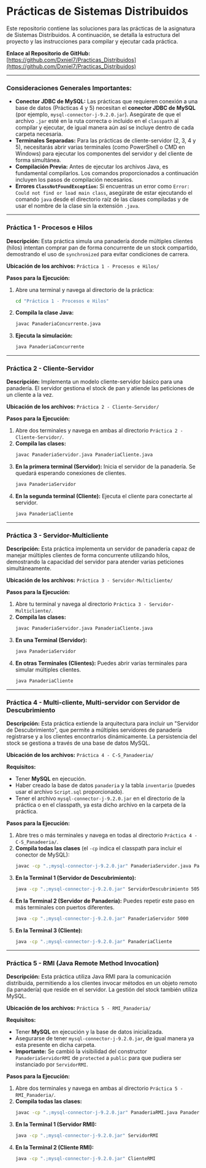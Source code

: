 # Prácticas de Sistemas Distribuidos

Este repositorio contiene las soluciones para las prácticas de la asignatura de Sistemas Distribuidos. A continuación, se detalla la estructura del proyecto y las instrucciones para compilar y ejecutar cada práctica.

**Enlace al Repositorio de GitHub:**
[https://github.com/Dxniel7/Practicas_Distribuidos](https://github.com/Dxniel7/Practicas_Distribuidos)

---

### **Consideraciones Generales Importantes:**

* **Conector JDBC de MySQL:** Las prácticas que requieren conexión a una base de datos (Prácticas 4 y 5) necesitan el **conector JDBC de MySQL** (por ejemplo, `mysql-connector-j-9.2.0.jar`). Asegúrate de que el archivo `.jar` esté en la ruta correcta o incluido en el `classpath` al compilar y ejecutar, de igual manera aún así se incluye dentro de cada carpeta necesaria.
* **Terminales Separadas:** Para las prácticas de cliente-servidor (2, 3, 4 y 5), necesitarás abrir varias terminales (como PowerShell o CMD en Windows) para ejecutar los componentes del servidor y del cliente de forma simultánea.
* **Compilación Previa:** Antes de ejecutar los archivos Java, es fundamental compilarlos. Los comandos proporcionados a continuación incluyen los pasos de compilación necesarios.
* **Errores `ClassNotFoundException`:** Si encuentras un error como `Error: Could not find or load main class`, asegúrate de estar ejecutando el comando `java` desde el directorio raíz de las clases compiladas y de usar el nombre de la clase sin la extensión `.java`.

---

### **Práctica 1 - Procesos e Hilos**

**Descripción:** Esta práctica simula una panadería donde múltiples clientes (hilos) intentan comprar pan de forma concurrente de un stock compartido, demostrando el uso de `synchronized` para evitar condiciones de carrera.

**Ubicación de los archivos:** `Práctica 1 - Procesos e Hilos/`

**Pasos para la Ejecución:**

1.  Abre una terminal y navega al directorio de la práctica:
    ```bash
    cd "Práctica 1 - Procesos e Hilos"
    ```
2.  **Compila la clase Java:**
    ```bash
    javac PanaderiaConcurrente.java
    ```
3.  **Ejecuta la simulación:**
    ```bash
    java PanaderiaConcurrente
    ```

---

### **Práctica 2 - Cliente-Servidor**

**Descripción:** Implementa un modelo cliente-servidor básico para una panadería. El servidor gestiona el stock de pan y atiende las peticiones de un cliente a la vez.

**Ubicación de los archivos:** `Práctica 2 - Cliente-Servidor/`

**Pasos para la Ejecución:**

1.  Abre dos terminales y navega en ambas al directorio `Práctica 2 - Cliente-Servidor/`.
2.  **Compila las clases:**
    ```bash
    javac PanaderiaServidor.java PanaderiaCliente.java
    ```
3.  **En la primera terminal (Servidor):** Inicia el servidor de la panadería. Se quedará esperando conexiones de clientes.
    ```bash
    java PanaderiaServidor
    ```
4.  **En la segunda terminal (Cliente):** Ejecuta el cliente para conectarte al servidor.
    ```bash
    java PanaderiaCliente
    ```

---

### **Práctica 3 - Servidor-Multicliente**

**Descripción:** Esta práctica implementa un servidor de panadería capaz de manejar múltiples clientes de forma concurrente utilizando hilos, demostrando la capacidad del servidor para atender varias peticiones simultáneamente.

**Ubicación de los archivos:** `Práctica 3 - Servidor-Multicliente/`

**Pasos para la Ejecución:**

1.  Abre tu terminal y navega al directorio `Práctica 3 - Servidor-Multicliente/`.
2.  **Compila las clases:**
    ```bash
    javac PanaderiaServidor.java PanaderiaCliente.java
    ```
3.  **En una Terminal (Servidor):**
    ```bash
    java PanaderiaServidor
    ```
4.  **En otras Terminales (Clientes):** Puedes abrir varias terminales para simular múltiples clientes.
    ```bash
    java PanaderiaCliente
    ```

---

### **Práctica 4 - Multi-cliente, Multi-servidor con Servidor de Descubrimiento**

**Descripción:** Esta práctica extiende la arquitectura para incluir un "Servidor de Descubrimiento", que permite a múltiples servidores de panadería registrarse y a los clientes encontrarlos dinámicamente. La persistencia del stock se gestiona a través de una base de datos MySQL.

**Ubicación de los archivos:** `Práctica 4 - C-S_Panadeeria/`

**Requisitos:**
* Tener **MySQL** en ejecución.
* Haber creado la base de datos `panaderia` y la tabla `inventario` (puedes usar el archivo `Script.sql` proporcionado).
* Tener el archivo `mysql-connector-j-9.2.0.jar` en el directorio de la práctica o en el classpath, ya esta dicho archivo en la carpeta de la práctica.

**Pasos para la Ejecución:**

1.  Abre tres o más terminales y navega en todas al directorio `Práctica 4 - C-S_Panadeeria/`.
2.  **Compila todas las clases** (el `-cp` indica el classpath para incluir el conector de MySQL):
    ```bash
    javac -cp ".;mysql-connector-j-9.2.0.jar" PanaderiaServidor.java PanaderiaCliente.java ServidorDescubrimiento.java
    ```
3.  **En la Terminal 1 (Servidor de Descubrimiento):**
    ```bash
    java -cp ".;mysql-connector-j-9.2.0.jar" ServidorDescubrimiento 5050
    ```
4.  **En la Terminal 2 (Servidor de Panadería):** Puedes repetir este paso en más terminales con puertos diferentes.
    ```bash
    java -cp ".;mysql-connector-j-9.2.0.jar" PanaderiaServidor 5000
    ```
5.  **En la Terminal 3 (Cliente):**
    ```bash
    java -cp ".;mysql-connector-j-9.2.0.jar" PanaderiaCliente
    ```

---

### **Práctica 5 - RMI (Java Remote Method Invocation)**

**Descripción:** Esta práctica utiliza Java RMI para la comunicación distribuida, permitiendo a los clientes invocar métodos en un objeto remoto (la panadería) que reside en el servidor. La gestión del stock también utiliza MySQL.

**Ubicación de los archivos:** `Práctica 5 - RMI_Panaderia/`

**Requisitos:**
* Tener **MySQL** en ejecución y la base de datos inicializada.
* Asegurarse de tener `mysql-connector-j-9.2.0.jar`, de igual manera ya esta presente en dicha carpeta.
* **Importante:** Se cambió la visibilidad del constructor `PanaderiaServidorRMI` de `protected` a `public` para que pudiera ser instanciado por `ServidorRMI`.

**Pasos para la Ejecución:**

1.  Abre dos terminales y navega en ambas al directorio `Práctica 5 - RMI_Panaderia/`.
2.  **Compila todas las clases:**
    ```bash
    javac -cp ".;mysql-connector-j-9.2.0.jar" PanaderiaRMI.java PanaderiaServidorRMI.java ServidorRMI.java ClienteRMI.java
    ```
3.  **En la Terminal 1 (Servidor RMI):**
    ```bash
    java -cp ".;mysql-connector-j-9.2.0.jar" ServidorRMI
    ```
4.  **En la Terminal 2 (Cliente RMI):**
    ```bash
    java -cp ".;mysql-connector-j-9.2.0.jar" ClienteRMI
    ```
